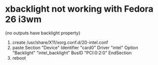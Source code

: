 
# xbacklight not working with Fedora 26 i3wm
{no outputs have backlight property}

1. create /usr/share/X11/xorg.conf.d/20-intel.conf
2. paste
Section "Device"
        Identifier  "card0"
        Driver      "intel"
        Option      "Backlight"  "intel_backlight"
        BusID       "PCI:0:2:0"
EndSection
3. reboot

